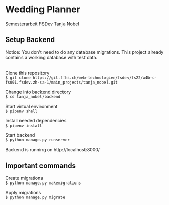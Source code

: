 # Wedding Planner
Semesterarbeit FSDev Tanja Nobel

## Setup Backend
Notice: You don't need to do any database migrations. This project already contains a working database with test data.<br><br>

Clone this repository<br>
`$ git clone https://git.ffhs.ch/web-technologien/fsdev/fs22/w4b-c-fs001.fsdev.zh-sa-1/main_projects/tanja_nobel.git`

Change into backend directory<br>
`$ cd tanja_nobel/backend`

Start virtual environment<br>
`$ pipenv shell`

Install needed dependencies<br>
`$ pipenv install`

Start backend<br>
`$ python manage.py runserver`

Backend is running on http://localhost:8000/

## Important commands
Create migrations<br>
`$ python manage.py makemigrations`

Apply migrations<br>
`$ python manage.py migrate`